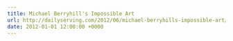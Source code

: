 ```yaml
---
title: Michael Berryhill's Impossible Art
url: http://dailyserving.com/2012/06/michael-berryhills-impossible-art/
date: 2012-01-01 12:00:00 +0000
---
```

